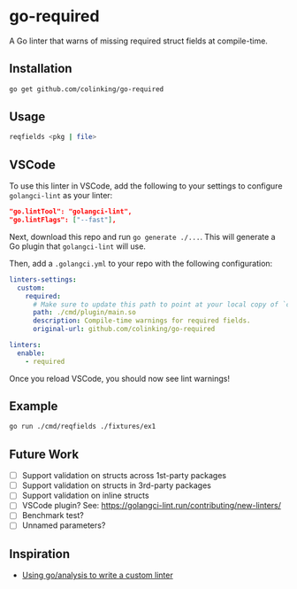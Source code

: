 # go-required

A Go linter that warns of missing required struct fields at compile-time.

## Installation

```sh
go get github.com/colinking/go-required
```

## Usage

```sh
reqfields <pkg | file>
```

## VSCode

To use this linter in VSCode, add the following to your settings to configure `golangci-lint` as your linter:

```json
"go.lintTool": "golangci-lint",
"go.lintFlags": ["--fast"],
```

Next, download this repo and run `go generate ./...`. This will generate a Go plugin that `golangci-lint` will use.

Then, add a `.golangci.yml` to your repo with the following configuration:

```yaml
linters-settings:
  custom:
    required:
      # Make sure to update this path to point at your local copy of `colinking/go-required`:
      path: ./cmd/plugin/main.so
      description: Compile-time warnings for required fields.
      original-url: github.com/colinking/go-required

linters:
  enable:
    - required
```

Once you reload VSCode, you should now see lint warnings!

## Example

```sh
go run ./cmd/reqfields ./fixtures/ex1
```

## Future Work

- [ ] Support validation on structs across 1st-party packages
- [ ] Support validation on structs in 3rd-party packages
- [ ] Support validation on inline structs
- [ ] VSCode plugin? See: https://golangci-lint.run/contributing/new-linters/
- [ ] Benchmark test?
- [ ] Unnamed parameters?

## Inspiration

- [Using go/analysis to write a custom linter](https://arslan.io/2019/06/13/using-go-analysis-to-write-a-custom-linter/)
